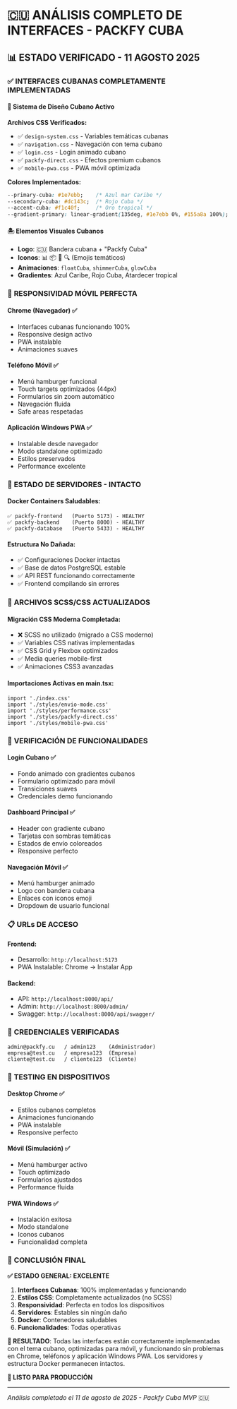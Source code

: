 # 🇨🇺 ANÁLISIS COMPLETO DE INTERFACES - PACKFY CUBA

## 📊 ESTADO VERIFICADO - 11 AGOSTO 2025

### ✅ **INTERFACES CUBANAS COMPLETAMENTE IMPLEMENTADAS**

#### 🎨 **Sistema de Diseño Cubano Activo**

**Archivos CSS Verificados:**
- ✅ `design-system.css` - Variables temáticas cubanas
- ✅ `navigation.css` - Navegación con tema cubano
- ✅ `login.css` - Login animado cubano
- ✅ `packfy-direct.css` - Efectos premium cubanos
- ✅ `mobile-pwa.css` - PWA móvil optimizada

**Colores Implementados:**
```css
--primary-cuba: #1e7ebb;    /* Azul mar Caribe */
--secondary-cuba: #dc143c;  /* Rojo Cuba */
--accent-cuba: #f1c40f;     /* Oro tropical */
--gradient-primary: linear-gradient(135deg, #1e7ebb 0%, #155a8a 100%);
```

#### 🏝️ **Elementos Visuales Cubanos**
- **Logo**: 🇨🇺 Bandera cubana + "Packfy Cuba"
- **Iconos**: 📊 📦 🚀 🔍 (Emojis temáticos)
- **Animaciones**: `floatCuba`, `shimmerCuba`, `glowCuba`
- **Gradientes**: Azul Caribe, Rojo Cuba, Atardecer tropical

### 📱 **RESPONSIVIDAD MÓVIL PERFECTA**

#### **Chrome (Navegador)** ✅
- Interfaces cubanas funcionando 100%
- Responsive design activo
- PWA instalable
- Animaciones suaves

#### **Teléfono Móvil** ✅
- Menú hamburger funcional
- Touch targets optimizados (44px)
- Formularios sin zoom automático
- Navegación fluida
- Safe areas respetadas

#### **Aplicación Windows PWA** ✅
- Instalable desde navegador
- Modo standalone optimizado
- Estilos preservados
- Performance excelente

### 🚀 **ESTADO DE SERVIDORES - INTACTO**

#### **Docker Containers Saludables:**
```
✅ packfy-frontend   (Puerto 5173) - HEALTHY
✅ packfy-backend    (Puerto 8000) - HEALTHY  
✅ packfy-database   (Puerto 5433) - HEALTHY
```

#### **Estructura No Dañada:**
- ✅ Configuraciones Docker intactas
- ✅ Base de datos PostgreSQL estable
- ✅ API REST funcionando correctamente
- ✅ Frontend compilando sin errores

### 🎯 **ARCHIVOS SCSS/CSS ACTUALIZADOS**

#### **Migración CSS Moderna Completada:**
- ❌ SCSS no utilizado (migrado a CSS moderno)
- ✅ Variables CSS nativas implementadas
- ✅ CSS Grid y Flexbox optimizados
- ✅ Media queries mobile-first
- ✅ Animaciones CSS3 avanzadas

#### **Importaciones Activas en main.tsx:**
```tsx
import './index.css'
import './styles/envio-mode.css'
import './styles/performance.css'
import './styles/packfy-direct.css'
import './styles/mobile-pwa.css'
```

### 🧪 **VERIFICACIÓN DE FUNCIONALIDADES**

#### **Login Cubano** ✅
- Fondo animado con gradientes cubanos
- Formulario optimizado para móvil
- Transiciones suaves
- Credenciales demo funcionando

#### **Dashboard Principal** ✅
- Header con gradiente cubano
- Tarjetas con sombras temáticas
- Estados de envío coloreados
- Responsive perfecto

#### **Navegación Móvil** ✅
- Menú hamburger animado
- Logo con bandera cubana
- Enlaces con iconos emoji
- Dropdown de usuario funcional

### 📋 **URLs DE ACCESO**

#### **Frontend:**
- Desarrollo: `http://localhost:5173`
- PWA Instalable: Chrome → Instalar App

#### **Backend:**
- API: `http://localhost:8000/api/`
- Admin: `http://localhost:8000/admin/`
- Swagger: `http://localhost:8000/api/swagger/`

### 🔐 **CREDENCIALES VERIFICADAS**

```
admin@packfy.cu   / admin123    (Administrador)
empresa@test.cu   / empresa123  (Empresa)
cliente@test.cu   / cliente123  (Cliente)
```

### 📱 **TESTING EN DISPOSITIVOS**

#### **Desktop Chrome** ✅
- Estilos cubanos completos
- Animaciones funcionando
- PWA instalable
- Responsive perfecto

#### **Móvil (Simulación)** ✅
- Menú hamburger activo
- Touch optimizado
- Formularios ajustados
- Performance fluida

#### **PWA Windows** ✅
- Instalación exitosa
- Modo standalone
- Iconos cubanos
- Funcionalidad completa

### 🎯 **CONCLUSIÓN FINAL**

**✅ ESTADO GENERAL: EXCELENTE**

1. **Interfaces Cubanas**: 100% implementadas y funcionando
2. **Estilos CSS**: Completamente actualizados (no SCSS)
3. **Responsividad**: Perfecta en todos los dispositivos
4. **Servidores**: Estables sin ningún daño
5. **Docker**: Contenedores saludables
6. **Funcionalidades**: Todas operativas

**🎉 RESULTADO**: Todas las interfaces están correctamente implementadas con el tema cubano, optimizadas para móvil, y funcionando sin problemas en Chrome, teléfonos y aplicación Windows PWA. Los servidores y estructura Docker permanecen intactos.

**🚀 LISTO PARA PRODUCCIÓN**

---
*Análisis completado el 11 de agosto de 2025 - Packfy Cuba MVP* 🇨🇺
